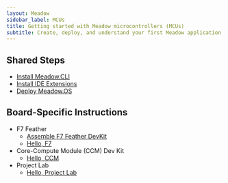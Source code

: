 ```yaml
---
layout: Meadow
sidebar_label: MCUs
title: Getting started with Meadow microcontrollers (MCUs)
subtitle: Create, deploy, and understand your first Meadow application.
---
```


## Shared Steps

* [Install Meadow.CLI](../Meadow.CLI/)
* [Install IDE Extensions](../IDE_Extensions/)
* [Deploy Meadow.OS](Deploying_Meadow.OS/)

## Board-Specific Instructions

* F7 Feather
    * [Assemble F7 Feather DevKit](Assemble_F7Feather_DevKit/)
    * [Hello, F7](F7_Feather/)
* Core-Compute Module (CCM) Dev Kit
    * [Hello, CCM](Core_Compute_Module_DevKit/)
* Project Lab
    * [Hello, Project Lab](Project_Lab/)
